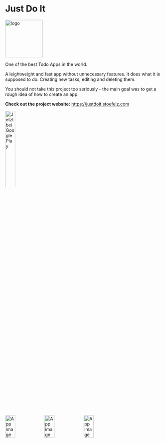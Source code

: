 # Just Do It
<img alt="logo" src="https://justdoit.stoefelz.com/assets/favicon.svg" width="120" />

One of the best Todo Apps in the world. 

A leightweight and fast app without unnecessary features. It does what it is supposed to do. Creating new tasks, editing and deleting them.

You should not take this project too seriously - the main goal was to get a rough idea of how to create an app. 

<b>Check out the project website:</b>
https://justdoit.stoefelz.com


<a href="https://play.google.com/store/apps/">
  <img alt="Jetzt bei Google Play" width="25%" src="https://play.google.com/intl/en_us/badges/static/images/badges/de_badge_web_generic.png">
</a>

  
<div style="display:flex;">
  <img alt="App image" src="https://justdoit.stoefelz.com/assets/task_overview.png" width="25%">
  <img alt="App image" src="https://justdoit.stoefelz.com/assets/add_task.png" width="25%">
  <img alt="App image" src="https://justdoit.stoefelz.com/assets/select_color.png" width="25%">
</div>
